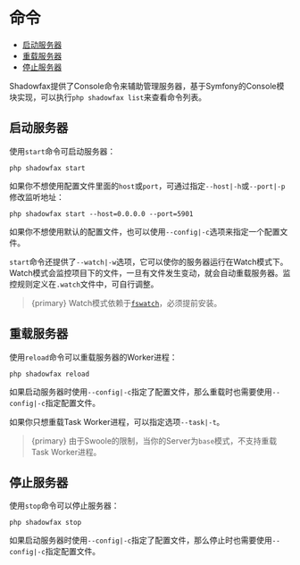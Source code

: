 # 命令

- [启动服务器](#start)
- [重载服务器](#reload)
- [停止服务器](#stop)

Shadowfax提供了Console命令来辅助管理服务器，基于Symfony的Console模块实现，可以执行`php shadowfax list`来查看命令列表。

<a name="start"></a>
## 启动服务器

使用`start`命令可启动服务器：

```shell
php shadowfax start
```

如果你不想使用配置文件里面的`host`或`port`，可通过指定`--host|-h`或`--port|-p`修改监听地址：

```shell
php shadowfax start --host=0.0.0.0 --port=5901
```

如果你不想使用默认的配置文件，也可以使用`--config|-c`选项来指定一个配置文件。

`start`命令还提供了`--watch|-w`选项，它可以使你的服务器运行在Watch模式下。Watch模式会监控项目下的文件，一旦有文件发生变动，就会自动重载服务器。监控规则定义在`.watch`文件中，可自行调整。

> {primary} Watch模式依赖于[`fswatch`](https://github.com/emcrisostomo/fswatch)，必须提前安装。

<a name="reload"></a>
## 重载服务器

使用`reload`命令可以重载服务器的Worker进程：

```shell
php shadowfax reload
```

如果启动服务器时使用`--config|-c`指定了配置文件，那么重载时也需要使用`--config|-c`指定配置文件。

如果你只想重载Task Worker进程，可以指定选项`--task|-t`。

> {primary} 由于Swoole的限制，当你的Server为`base`模式，不支持重载Task Worker进程。

<a name="stop"></a>
## 停止服务器

使用`stop`命令可以停止服务器：

```shell
php shadowfax stop
```

如果启动服务器时使用`--config|-c`指定了配置文件，那么停止时也需要使用`--config|-c`指定配置文件。
